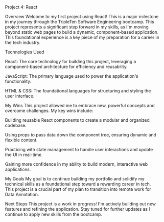Project 4: React

Overview
Welcome to my first project using React! This is a major milestone in my journey through the TripleTen Software Engineering bootcamp. This project represents a significant step forward in my skills, as I'm moving beyond static web pages to build a dynamic, component-based application. This foundational experience is a key piece of my preparation for a career in the tech industry.

Technologies Used

React: The core technology for building this project, leveraging a component-based architecture for efficiency and reusability.

JavaScript: The primary language used to power the application's functionality.

HTML & CSS: The foundational languages for structuring and styling the user interface.

My Wins
This project allowed me to embrace new, powerful concepts and overcome challenges. My key wins include:

Building reusable React components to create a modular and organized codebase.

Using props to pass data down the component tree, ensuring dynamic and flexible content.

Practicing with state management to handle user interactions and update the UI in real-time.

Gaining more confidence in my ability to build modern, interactive web applications.

My Goals
My goal is to continue building my portfolio and solidify my technical skills as a foundational step toward a rewarding career in tech. This project is a crucial part of my plan to transition into remote work for Data Annotation.

Next Steps
This project is a work in progress! I'm actively building out new features and refining the application. Stay tuned for further updates as I continue to apply new skills from the bootcamp.
